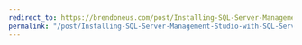 ```yaml
---
redirect_to: https://brendoneus.com/post/Installing-SQL-Server-Management-Studio-with-SQL-Server/
permalink: "/post/Installing-SQL-Server-Management-Studio-with-SQL-Server/"
---
```

